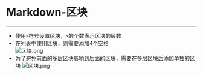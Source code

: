 # Markdown-区块
***
* 使用`>`符号设置区块，`>`的个数表示区块的层数  
* 在列表中使用区块，则需要添加4个空格  
    ![区块.png](https://github.com/520171/note/blob/master/Markdown/imgs/区块1.png)  
* 为了避免前面的多层区块影响到后面的区块，需要在多层区块后添加单独的区块
    ![区块.png](https://github.com/520171/note/blob/master/Markdown/imgs/区块2.png)
